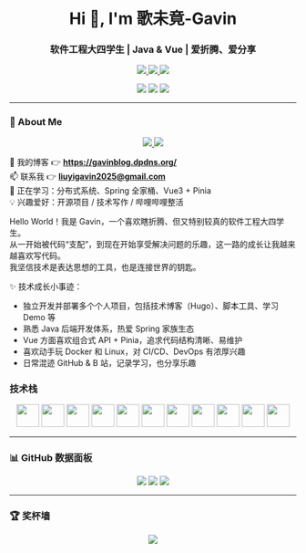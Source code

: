 <h1 align="center">Hi 👋, I'm 歌未竟-Gavin</h1>
<h3 align="center">软件工程大四学生 | Java & Vue | 爱折腾、爱分享</h3>

<p align="center">
  <a href="https://github.com/Gavin-gwj" target="_blank">
    <img src="https://img.shields.io/badge/GitHub-Gavin--gwj-000?style=flat&logo=github" />
  </a>
  <a href="https://space.bilibili.com/2123131391" target="_blank">
    <img src="https://img.shields.io/badge/Bilibili-哔哩哔哩-ff69b4?style=flat&logo=bilibili" />
  </a>
  <a href="https://gavinblog.dpdns.org/" target="_blank">
    <img src="https://img.shields.io/badge/Blog-博客-4ca2f6?style=flat&logo=google-chrome" />
  </a>
</p>

<p align="center">
  <img src="https://img.shields.io/github/stars/Gavin-gwj?style=flat&label=Stars&logo=github&labelColor=444&color=03a9f4" />
  <img src="https://img.shields.io/github/followers/Gavin-gwj?style=flat&label=Followers&logo=github&labelColor=444&color=03a9f4" />
  <img src="https://komarev.com/ghpvc/?username=gavin-gwj&label=Profile%20views&color=blueviolet&style=flat-square" />
</p>

---

### 📌 About Me
<p align="center">
  <a href="https://www.youtube.com/@ffxdz-n6b" target="_blank">
    <img src="https://img.shields.io/badge/Youtube-油管-ff0000?style=flat&logo=youtube" />
  </a>
  <a href="https://space.bilibili.com/2123131391" target="_blank">
    <img src="https://img.shields.io/badge/Bilibili-二次元粉丝聚集地-00a1d6?style=flat&logo=bilibili" />
  </a>
</p>

📝 我的博客 👉 **https://gavinblog.dpdns.org/**  
📫 联系我 👉 **liuyigavin2025@gmail.com**  
🔭 正在学习：分布式系统、Spring 全家桶、Vue3 + Pinia  
💡 兴趣爱好：开源项目 / 技术写作 / 哔哩哔哩整活  

Hello World！我是 Gavin，一个喜欢瞎折腾、但又特别较真的软件工程大四学生。  
从一开始被代码“支配”，到现在开始享受解决问题的乐趣，这一路的成长让我越来越喜欢写代码。  
我坚信技术是表达思想的工具，也是连接世界的钥匙。

✨ 技术成长小事迹：

- 独立开发并部署多个个人项目，包括技术博客（Hugo）、脚本工具、学习 Demo 等  
- 熟悉 Java 后端开发体系，热爱 Spring 家族生态  
- Vue 方面喜欢组合式 API + Pinia，追求代码结构清晰、易维护  
- 喜欢动手玩 Docker 和 Linux，对 CI/CD、DevOps 有浓厚兴趣  
- 日常混迹 GitHub & B 站，记录学习，也分享乐趣  




### 技术栈
<p align="center">
  <img src="https://cdn.jsdelivr.net/gh/devicons/devicon/icons/java/java-original.svg" width="40" />
  <img src="https://cdn.jsdelivr.net/gh/devicons/devicon/icons/vuejs/vuejs-original-wordmark.svg" width="40" />
  <img src="https://cdn.jsdelivr.net/gh/devicons/devicon/icons/javascript/javascript-original.svg" width="40" />
  <img src="https://cdn.jsdelivr.net/gh/devicons/devicon/icons/spring/spring-original.svg" width="40" />
  <img src="https://cdn.jsdelivr.net/gh/devicons/devicon/icons/mysql/mysql-original-wordmark.svg" width="40" />
  <img src="https://cdn.jsdelivr.net/gh/devicons/devicon/icons/redis/redis-original-wordmark.svg" width="40" />
  <img src="https://cdn.jsdelivr.net/gh/devicons/devicon/icons/docker/docker-original-wordmark.svg" width="40" />
  <img src="https://cdn.jsdelivr.net/gh/devicons/devicon/icons/nginx/nginx-original.svg" width="40" />
  <img src="https://cdn.jsdelivr.net/gh/devicons/devicon/icons/linux/linux-original.svg" width="40" />
  <img src="https://cdn.jsdelivr.net/gh/devicons/devicon/icons/git/git-original.svg" width="40" />
  <img src="https://api.iconify.design/logos-hugo.svg" width="40" />
</p>

---

### 📊 GitHub 数据面板

<p align="center">
  <img src="https://github-readme-stats.vercel.app/api?username=Gavin-gwj&show_icons=true&theme=radical&rank_icon=percentile&hide_title=true&hide_border=true&card_width=300" />
  <img src="https://github-readme-stats.vercel.app/api/top-langs/?username=Gavin-gwj&layout=compact&langs_count=6&theme=radical&hide_border=true&card_width=300" />
  <img src="https://github-readme-streak-stats.herokuapp.com?user=Gavin-gwj&theme=radical&hide_border=true" />
</p>

---

### 🏆 奖杯墙

<p align="center">
  <img src="https://github-profile-trophy.vercel.app/?username=Gavin-gwj&theme=darkhub&no-bg=true&margin-w=15" />
</p>
